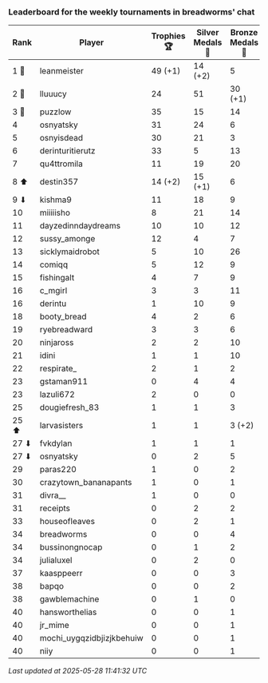 ### Leaderboard for the weekly tournaments in breadworms' chat
| Rank | Player | Trophies 🏆 | Silver Medals 🥈 | Bronze Medals 🥉 | Points |
|------|--------|-------------|------------------|------------------|--------|
| 1 🥇 | leanmeister | 49 (+1) | 14 (+2) | 5 | 163.5 (+5.0) |
| 2 🥈 | lluuucy | 24 | 51 | 30 (+1) | 138.0 (+0.5) |
| 3 🥉 | puzzlow | 35 | 15 | 14 | 127.0 |
| 4 | osnyatsky | 31 | 24 | 6 | 120.0 |
| 5 | osnyisdead | 30 | 21 | 3 | 112.5 |
| 6 | derinturitierutz | 33 | 5 | 13 | 110.5 |
| 7 | qu4ttromila | 11 | 19 | 20 | 62.0 |
| 8 ⬆| destin357 | 14 (+2) | 15 (+1) | 6 | 60.0 (+7.0) |
| 9 ⬇| kishma9 | 11 | 18 | 9 | 55.5 |
| 10 | miiiiisho | 8 | 21 | 14 | 52.0 |
| 11 | dayzedinndaydreams | 10 | 10 | 12 | 46.0 |
| 12 | sussy_amonge | 12 | 4 | 7 | 43.5 |
| 13 | sicklymaidrobot | 5 | 10 | 26 | 38.0 |
| 14 | comiqq | 5 | 12 | 9 | 31.5 |
| 15 | fishingalt | 4 | 7 | 9 | 23.5 |
| 16 | c_mgirl | 3 | 3 | 11 | 17.5 |
| 16 | derintu | 1 | 10 | 9 | 17.5 |
| 18 | booty_bread | 4 | 2 | 6 | 17.0 |
| 19 | ryebreadward | 3 | 3 | 6 | 15.0 |
| 20 | ninjaross | 2 | 2 | 10 | 13.0 |
| 21 | idini | 1 | 1 | 10 | 9.0 |
| 22 | respirate_ | 2 | 1 | 2 | 8.0 |
| 23 | gstaman911 | 0 | 4 | 4 | 6.0 |
| 23 | lazuli672 | 2 | 0 | 0 | 6.0 |
| 25 | dougiefresh_83 | 1 | 1 | 3 | 5.5 |
| 25 ⬆| larvasisters | 1 | 1 | 3 (+2) | 5.5 (+1.0) |
| 27 ⬇| fvkdylan | 1 | 1 | 1 | 4.5 |
| 27 ⬇| osnyatsky | 0 | 2 | 5 | 4.5 |
| 29 | paras220 | 1 | 0 | 2 | 4.0 |
| 30 | crazytown_bananapants | 1 | 0 | 1 | 3.5 |
| 31 | divra__ | 1 | 0 | 0 | 3.0 |
| 31 | receipts | 0 | 2 | 2 | 3.0 |
| 33 | houseofleaves | 0 | 2 | 1 | 2.5 |
| 34 | breadworms | 0 | 0 | 4 | 2.0 |
| 34 | bussinongnocap | 0 | 1 | 2 | 2.0 |
| 34 | julialuxel | 0 | 2 | 0 | 2.0 |
| 37 | kaasppeerr | 0 | 0 | 3 | 1.5 |
| 38 | bapqo | 0 | 0 | 2 | 1.0 |
| 38 | gawblemachine | 0 | 1 | 0 | 1.0 |
| 40 | hansworthelias | 0 | 0 | 1 | 0.5 |
| 40 | jr_mime | 0 | 0 | 1 | 0.5 |
| 40 | mochi_uygqzidbjizjkbehuiw | 0 | 0 | 1 | 0.5 |
| 40 | niiy | 0 | 0 | 1 | 0.5 |

_Last updated at 2025-05-28 11:41:32 UTC_